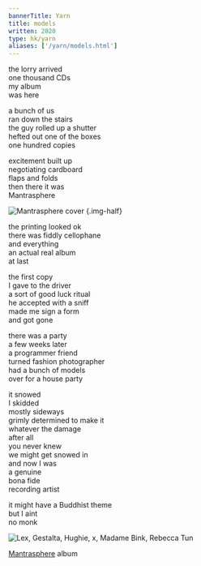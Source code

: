 ```yaml
---
bannerTitle: Yarn
title: models
written: 2020
type: hk/yarn
aliases: ['/yarn/models.html']
---
```


the lorry arrived  
one thousand CDs  
my album  
was here  


a bunch of us  
ran down the stairs  
the guy rolled up a shutter  
hefted out one of the boxes  
one hundred copies  


excitement built up  
negotiating cardboard  
flaps and folds  
then there it was  
Mantrasphere  


![Mantrasphere cover](/images/shop/mantrasphere.gif "Mantrasphere")
{.img-half}


the printing looked ok  
there was fiddly cellophane  
and everything  
an actual real album  
at last  


the first copy  
I gave to the driver  
a sort of good luck ritual  
he accepted with a sniff  
made me sign a form  
and got gone  


there was a party  
a few weeks later  
a programmer friend  
turned fashion photographer  
had a bunch of models  
over for a house party  


it snowed  
I skidded  
mostly sideways  
grimly determined to make it  
whatever the damage  
after all  
you never knew  
we might get snowed in  
and now I was  
a genuine  
bona fide  
recording artist


it might have a Buddhist theme  
but I aint  
no monk

![Lex, Gestalta, Hughie, x, Madame Bink, Rebecca Tun](/images/bucket/models2.jpg "Lex, Gestalta, Hughie, x, Madame Bink, Rebecca Tun")


[Mantrasphere](/mantrasphere/) album  
